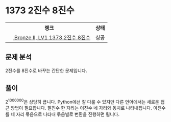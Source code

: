 # 1373 2진수 8진수



<table>
  <tr>
    <th>랭크</th>
    <th>상태</th>
  </tr>
  <tr>
    <td>
      <a href="http://noj.am/1373">
        <img src="https://static.solved.ac/tier_small/4.svg" height="16px"/>
        Bronze II, LV1 1373 2진수 8진수
      </a>
    </td>
    <td>
      싱공
    </td>
  </tr>
</table>



## 문제 분석

2진수를 8진수로 바꾸는 간단한 문제입니다.

## 풀이

2<sup>1000000</sup>은 상당히 큽니다.
Python에선 잘 다룰 수 있지만 다른 언어에서는 새로운 접근 방법이 필요합니다.
팔진수 한 자리는 이진수 네 자리와 동치로 나타내집니다.
이진수를 네 자리 묶음으로 나타내 묶음별로 변환을 진행하면 됩니다.